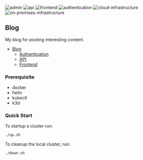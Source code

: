 ![admin](https://github.com/edenreich/blog/workflows/admin/badge.svg)
![api](https://github.com/edenreich/blog/workflows/api/badge.svg)
![frontend](https://github.com/edenreich/blog/workflows/frontend/badge.svg)
![authentication](https://github.com/edenreich/blog/workflows/authentication/badge.svg)
![cloud-infrastructure](https://github.com/edenreich/blog/workflows/cloud-infrastructure/badge.svg)
![on-premises-infrastructure](https://github.com/edenreich/blog/workflows/on-premises-infrastructure/badge.svg)

## Blog

My blog for posting interesting content.

- [Blog](#README.md)
  - [Authentication](authentication/#README.md)
  - [API](api/#README.md)
  - [Frontend](frontend/#README.md)


### Prerequisite

* docker
* helm
* kubectl
* k3d

### Quick Start

To startup a cluster run:
```sh
./up.sh
```

To cleanup the local cluster, run:
```sh
./down.sh
```
